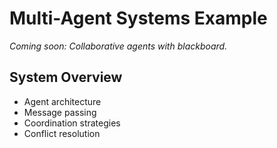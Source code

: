 # Multi-Agent Systems Example

*Coming soon: Collaborative agents with blackboard.*

## System Overview
- Agent architecture
- Message passing
- Coordination strategies
- Conflict resolution
